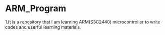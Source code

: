 # ARM_Program
1.It is a repository that I am learning ARM(S3C2440) microcontroller to write codes and userful learning materials.

